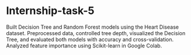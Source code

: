 # Internship-task-5
Built Decision Tree and Random Forest models using the Heart Disease dataset. Preprocessed data, controlled tree depth, visualized the Decision Tree, and evaluated both models with accuracy and cross-validation. Analyzed feature importance using Scikit-learn in Google Colab.
